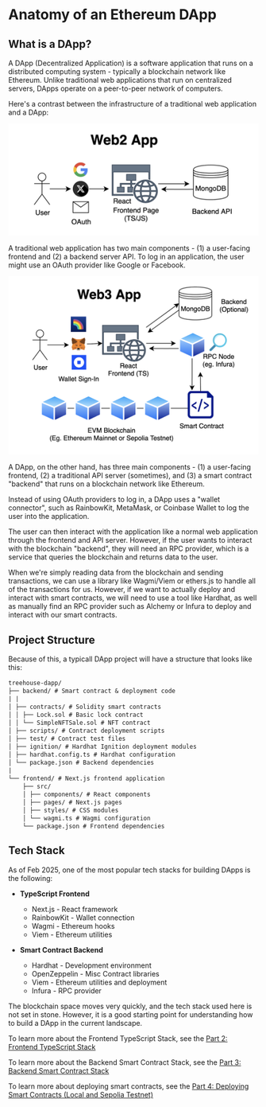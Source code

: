 # Anatomy of an Ethereum DApp

## What is a DApp?

A DApp (Decentralized Application) is a software application that runs on a distributed computing system - typically a blockchain network like Ethereum. Unlike traditional web applications that run on centralized servers, DApps operate on a peer-to-peer network of computers.

Here's a contrast between the infrastructure of a traditional web application and a DApp:

![web2](./img/1-web2-app.png)

A traditional web application has two main components - (1) a user-facing frontend and (2) a backend server API. To log in an application, the user might use an OAuth provider like Google or Facebook.


![web3](./img/1-web3-dapp.png)

A DApp, on the other hand, has three main components - (1) a user-facing frontend, (2) a traditional API server (sometimes), and (3) a smart contract "backend" that runs on a blockchain network like Ethereum.

Instead of using OAuth providers to log in, a DApp uses a "wallet connector", such as RainbowKit, MetaMask, or Coinbase Wallet to log the user into the application.

The user can then interact with the application like a normal web application through the frontend and API server. However, if the user wants to interact with the blockchain "backend", they will need an RPC provider, which is a service that queries the blockchain and returns data to the user.

When we're simply reading data from the blockchain and sending transactions, we can use a library like Wagmi/Viem or ethers.js to handle all of the transactions for us. However, if we want to actually deploy and interact with smart contracts, we will need to use a tool like Hardhat, as well as manually find an RPC provider such as Alchemy or Infura to deploy and interact with our smart contracts.


## Project Structure

Because of this, a typicall DApp project will have a structure that looks like this:

```
treehouse-dapp/
├── backend/ # Smart contract & deployment code
| |
│ ├── contracts/ # Solidity smart contracts
│ │ ├── Lock.sol # Basic lock contract
│ │ └── SimpleNFTSale.sol # NFT contract
│ ├── scripts/ # Contract deployment scripts
│ ├── test/ # Contract test files
│ ├── ignition/ # Hardhat Ignition deployment modules
│ ├── hardhat.config.ts # Hardhat configuration
│ └── package.json # Backend dependencies
|
└── frontend/ # Next.js frontend application
    ├── src/
    │ ├── components/ # React components
    │ ├── pages/ # Next.js pages
    │ ├── styles/ # CSS modules
    │ └── wagmi.ts # Wagmi configuration
    └── package.json # Frontend dependencies
```

## Tech Stack

As of Feb 2025, one of the most popular tech stacks for building DApps is the following:

- **TypeScript Frontend**
  - Next.js - React framework
  - RainbowKit - Wallet connection
  - Wagmi - Ethereum hooks
  - Viem - Ethereum utilities

- **Smart Contract Backend**
  - Hardhat - Development environment
  - OpenZeppelin - Misc Contract libraries
  - Viem - Ethereum utilities and deployment
  - Infura - RPC provider

The blockchain space moves very quickly, and the tech stack used here is not set in stone. However, it is a good starting point for understanding how to build a DApp in the current landscape.

To learn more about the Frontend TypeScript Stack, see the [Part 2: Frontend TypeScript Stack](2-frontend.md)

To learn more about the Backend Smart Contract Stack, see the [Part 3: Backend Smart Contract Stack](3-backend.md)

To learn more about deploying smart contracts, see the [Part 4: Deploying Smart Contracts (Local and Sepolia Testnet)](4-deploy.md)


